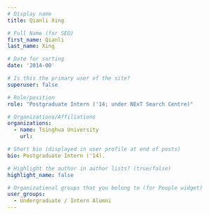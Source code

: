 ```yaml
---
# Display name
title: Qianli Xing

# Full Name (for SEO) 
first_name: Qianli
last_name: Xing

# Date for sorting
date: '2014-00'

# Is this the primary user of the site?
superuser: false

# Role/position
role: "Postgraduate Intern ('14; under NExT Search Centre)"

# Organizations/Affiliations
organizations:
  - name: Tsinghua University
    url: 

# Short bio (displayed in user profile at end of posts)
bio: Postgraduate Intern ('14). 

# Highlight the author in author lists? (true/false)
highlight_name: false

# Organizational groups that you belong to (for People widget)
user_groups:
  - Undergraduate / Intern Alumni
---
```

